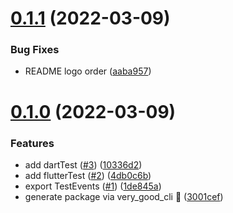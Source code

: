 # [0.1.1](https://github.com/VeryGoodOpenSource/very_good_test_runner/compare/v0.1.0...v0.1.1) (2022-03-09)

### Bug Fixes

- README logo order ([aaba957](https://github.com/VeryGoodOpenSource/very_good_test_runner/commit/aaba957d3bc6739e7d7314cdb8a0dd1fae5e696d))

# [0.1.0](https://github.com/VeryGoodOpenSource/very_good_test_runner/compare/3001cef12ee5fb5c52a1652ff24209037a225ece...v0.1.0) (2022-03-09)

### Features

- add dartTest ([#3](https://github.com/VeryGoodOpenSource/very_good_test_runner/issues/3)) ([10336d2](https://github.com/VeryGoodOpenSource/very_good_test_runner/commit/10336d2bce2fbb0e19d85d636737dcc7b92b8e77))
- add flutterTest ([#2](https://github.com/VeryGoodOpenSource/very_good_test_runner/issues/2)) ([4db0c6b](https://github.com/VeryGoodOpenSource/very_good_test_runner/commit/4db0c6b0da2d99acad0582a33b8e5885bdc6bf36))
- export TestEvents ([#1](https://github.com/VeryGoodOpenSource/very_good_test_runner/issues/1)) ([1de845a](https://github.com/VeryGoodOpenSource/very_good_test_runner/commit/1de845a0f6ce3fcbdfc77d10f76fe38f4c77a858))
- generate package via very_good_cli 🦄 ([3001cef](https://github.com/VeryGoodOpenSource/very_good_test_runner/commit/3001cef12ee5fb5c52a1652ff24209037a225ece))

